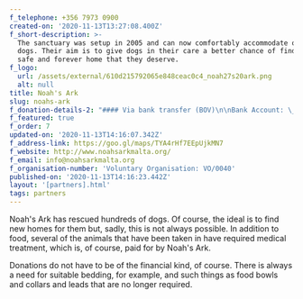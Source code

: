 ```yaml
---
f_telephone: +356 7973 0900
created-on: '2020-11-13T13:27:08.400Z'
f_short-description: >-
  The sanctuary was setup in 2005 and can now comfortably accommodate over 100
  dogs. Their aim is to give dogs in their care a better chance of finding that
  safe and forever home that they deserve. 
f_logo:
  url: /assets/external/610d215792065e848ceac0c4_noah27s20ark.png
  alt: null
title: Noah's Ark
slug: noahs-ark
f_donation-details-2: "#### Via bank transfer (BOV)\n\nBank Account: \_**Noah's Ark Animal Sanctuary  \n**Account number: **400132 62921**  \nIBAN Code: \_**MT16 VALL 2201 3000 0000 4001 3262 921**  \nSwift Code: \_**VALLMTMT**  \nReference: **FWFL donation**\n\n#### Via bank transfer (HSBC)\n\nBank Account: \_**Noah's Ark Animal Sanctuary  \n**Account number: 068-093483-050  \nReference: **FWFL donation**\n\n#### Via SMS\n\n5061 7351 for €2.33  \n5061 8072 for €4.66  \n5061 9202 for €11.65\n\n‍"
f_featured: true
f_order: 7
updated-on: '2020-11-13T14:16:07.342Z'
f_address-link: https://goo.gl/maps/TYA4rHf7EEpUjkMN7
f_website: http://www.noahsarkmalta.org/
f_email: info@noahsarkmalta.org
f_organisation-number: 'Voluntary Organisation: VO/0040'
published-on: '2020-11-13T14:16:23.442Z'
layout: '[partners].html'
tags: partners
---
```


Noah's Ark has rescued hundreds of dogs. Of course, the ideal is to find new homes for them but, sadly, this is not always possible. In addition to food, several of the animals that have been taken in have required medical treatment, which is, of course, paid for by Noah's Ark.

Donations do not have to be of the financial kind, of course. There is always a need for suitable bedding, for example, and such things as food bowls and collars and leads that are no longer required.

‍
